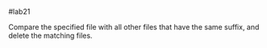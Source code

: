 #lab21

Compare the specified file with all other files that have the same suffix, and delete the matching files.
